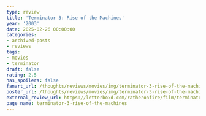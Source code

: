 ```yaml
---
type: review
title: 'Terminator 3: Rise of the Machines'
year: '2003'
date: 2025-02-26 00:00:00
categories:
- archived-posts
- reviews
tags:
- movies
- terminator
draft: false
rating: 2.5
has_spoilers: false
fanart_url: /thoughts/reviews/movies/img/terminator-3-rise-of-the-machines_fanart.png
poster_url: /thoughts/reviews/movies/img/terminator-3-rise-of-the-machines_poster.png
external_review_url: https://letterboxd.com/ratheronfire/film/terminator-3-rise-of-the-machines/
page_name: terminator-3-rise-of-the-machines
---
```



